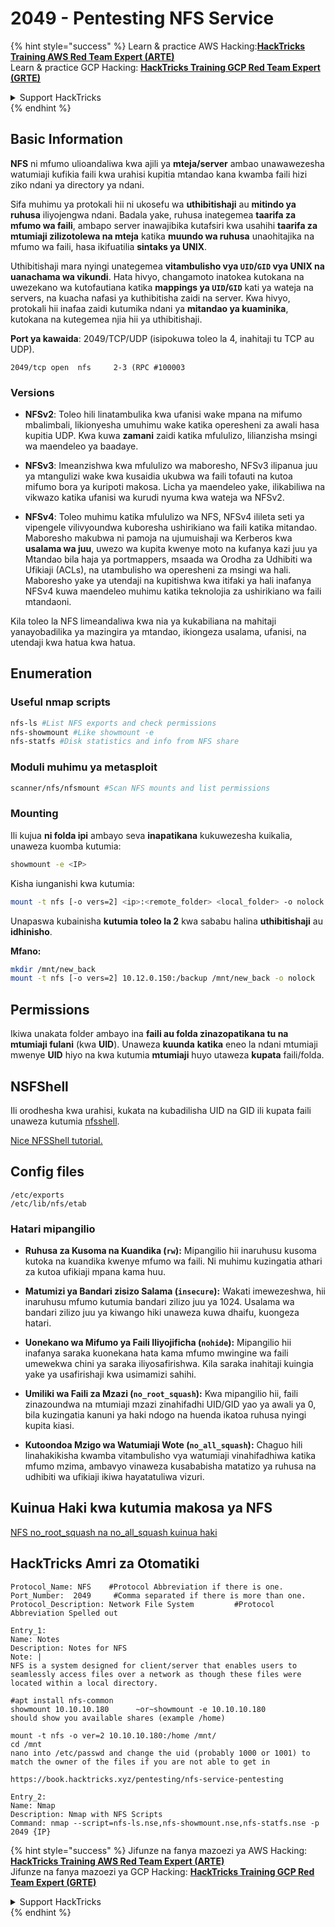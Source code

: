 # 2049 - Pentesting NFS Service

{% hint style="success" %}
Learn & practice AWS Hacking:<img src="/.gitbook/assets/arte.png" alt="" data-size="line">[**HackTricks Training AWS Red Team Expert (ARTE)**](https://training.hacktricks.xyz/courses/arte)<img src="/.gitbook/assets/arte.png" alt="" data-size="line">\
Learn & practice GCP Hacking: <img src="/.gitbook/assets/grte.png" alt="" data-size="line">[**HackTricks Training GCP Red Team Expert (GRTE)**<img src="/.gitbook/assets/grte.png" alt="" data-size="line">](https://training.hacktricks.xyz/courses/grte)

<details>

<summary>Support HackTricks</summary>

* Check the [**subscription plans**](https://github.com/sponsors/carlospolop)!
* **Join the** 💬 [**Discord group**](https://discord.gg/hRep4RUj7f) or the [**telegram group**](https://t.me/peass) or **follow** us on **Twitter** 🐦 [**@hacktricks\_live**](https://twitter.com/hacktricks\_live)**.**
* **Share hacking tricks by submitting PRs to the** [**HackTricks**](https://github.com/carlospolop/hacktricks) and [**HackTricks Cloud**](https://github.com/carlospolop/hacktricks-cloud) github repos.

</details>
{% endhint %}

## **Basic Information**

**NFS** ni mfumo ulioandaliwa kwa ajili ya **mteja/server** ambao unawawezesha watumiaji kufikia faili kwa urahisi kupitia mtandao kana kwamba faili hizi ziko ndani ya directory ya ndani.

Sifa muhimu ya protokali hii ni ukosefu wa **uthibitishaji** au **mitindo ya ruhusa** iliyojengwa ndani. Badala yake, ruhusa inategemea **taarifa za mfumo wa faili**, ambapo server inawajibika kutafsiri kwa usahihi **taarifa za mtumiaji zilizotolewa na mteja** katika **muundo wa ruhusa** unaohitajika na mfumo wa faili, hasa ikifuatilia **sintaks ya UNIX**.

Uthibitishaji mara nyingi unategemea **vitambulisho vya `UID`/`GID` vya UNIX na uanachama wa vikundi**. Hata hivyo, changamoto inatokea kutokana na uwezekano wa kutofautiana katika **mappings ya `UID`/`GID`** kati ya wateja na servers, na kuacha nafasi ya kuthibitisha zaidi na server. Kwa hivyo, protokali hii inafaa zaidi kutumika ndani ya **mitandao ya kuaminika**, kutokana na kutegemea njia hii ya uthibitishaji.

**Port ya kawaida**: 2049/TCP/UDP (isipokuwa toleo la 4, inahitaji tu TCP au UDP).&#x20;
```
2049/tcp open  nfs     2-3 (RPC #100003
```
### Versions

- **NFSv2**: Toleo hili linatambulika kwa ufanisi wake mpana na mifumo mbalimbali, likionyesha umuhimu wake katika operesheni za awali hasa kupitia UDP. Kwa kuwa **zamani** zaidi katika mfululizo, lilianzisha msingi wa maendeleo ya baadaye.

- **NFSv3**: Imeanzishwa kwa mfululizo wa maboresho, NFSv3 ilipanua juu ya mtangulizi wake kwa kusaidia ukubwa wa faili tofauti na kutoa mifumo bora ya kuripoti makosa. Licha ya maendeleo yake, ilikabiliwa na vikwazo katika ufanisi wa kurudi nyuma kwa wateja wa NFSv2.

- **NFSv4**: Toleo muhimu katika mfululizo wa NFS, NFSv4 ilileta seti ya vipengele vilivyoundwa kuboresha ushirikiano wa faili katika mitandao. Maboresho makubwa ni pamoja na ujumuishaji wa Kerberos kwa **usalama wa juu**, uwezo wa kupita kwenye moto na kufanya kazi juu ya Mtandao bila haja ya portmappers, msaada wa Orodha za Udhibiti wa Ufikiaji (ACLs), na utambulisho wa operesheni za msingi wa hali. Maboresho yake ya utendaji na kupitishwa kwa itifaki ya hali inafanya NFSv4 kuwa maendeleo muhimu katika teknolojia za ushirikiano wa faili mtandaoni.

Kila toleo la NFS limeandaliwa kwa nia ya kukabiliana na mahitaji yanayobadilika ya mazingira ya mtandao, ikiongeza usalama, ufanisi, na utendaji kwa hatua kwa hatua.

## Enumeration

### Useful nmap scripts
```bash
nfs-ls #List NFS exports and check permissions
nfs-showmount #Like showmount -e
nfs-statfs #Disk statistics and info from NFS share
```
### Moduli muhimu ya metasploit
```bash
scanner/nfs/nfsmount #Scan NFS mounts and list permissions
```
### Mounting

Ili kujua **ni folda ipi** ambayo seva **inapatikana** kukuwezesha kuikalia, unaweza kuomba kutumia:
```bash
showmount -e <IP>
```
Kisha iunganishi kwa kutumia:
```bash
mount -t nfs [-o vers=2] <ip>:<remote_folder> <local_folder> -o nolock
```
Unapaswa kubainisha **kutumia toleo la 2** kwa sababu halina **uthibitishaji** au **idhinisho**.

**Mfano:**
```bash
mkdir /mnt/new_back
mount -t nfs [-o vers=2] 10.12.0.150:/backup /mnt/new_back -o nolock
```
## Permissions

Ikiwa unakata folder ambayo ina **faili au folda zinazopatikana tu na mtumiaji fulani** (kwa **UID**). Unaweza **kuunda** **katika** eneo la ndani mtumiaji mwenye **UID** hiyo na kwa kutumia **mtumiaji** huyo utaweza **kupata** faili/folda.

## NSFShell

Ili orodhesha kwa urahisi, kukata na kubadilisha UID na GID ili kupata faili unaweza kutumia [nfsshell](https://github.com/NetDirect/nfsshell).

[Nice NFSShell tutorial.](https://www.pentestpartners.com/security-blog/using-nfsshell-to-compromise-older-environments/)

## Config files
```
/etc/exports
/etc/lib/nfs/etab
```
### Hatari mipangilio

- **Ruhusa za Kusoma na Kuandika (`rw`):** Mipangilio hii inaruhusu kusoma kutoka na kuandika kwenye mfumo wa faili. Ni muhimu kuzingatia athari za kutoa ufikiaji mpana kama huu.

- **Matumizi ya Bandari zisizo Salama (`insecure`):** Wakati imewezeshwa, hii inaruhusu mfumo kutumia bandari zilizo juu ya 1024. Usalama wa bandari zilizo juu ya kiwango hiki unaweza kuwa dhaifu, kuongeza hatari.

- **Uonekano wa Mifumo ya Faili Iliyojificha (`nohide`):** Mipangilio hii inafanya saraka kuonekana hata kama mfumo mwingine wa faili umewekwa chini ya saraka iliyosafirishwa. Kila saraka inahitaji kuingia yake ya usafirishaji kwa usimamizi sahihi.

- **Umiliki wa Faili za Mzazi (`no_root_squash`):** Kwa mipangilio hii, faili zinazoundwa na mtumiaji mzazi zinahifadhi UID/GID yao ya awali ya 0, bila kuzingatia kanuni ya haki ndogo na huenda ikatoa ruhusa nyingi kupita kiasi.

- **Kutoondoa Mzigo wa Watumiaji Wote (`no_all_squash`):** Chaguo hili linahakikisha kwamba vitambulisho vya watumiaji vinahifadhiwa katika mfumo mzima, ambavyo vinaweza kusababisha matatizo ya ruhusa na udhibiti wa ufikiaji ikiwa hayatatuliwa vizuri.

## Kuinua Haki kwa kutumia makosa ya NFS

[NFS no\_root\_squash na no\_all\_squash kuinua haki](../linux-hardening/privilege-escalation/nfs-no\_root\_squash-misconfiguration-pe.md)

## HackTricks Amri za Otomatiki
```
Protocol_Name: NFS    #Protocol Abbreviation if there is one.
Port_Number:  2049     #Comma separated if there is more than one.
Protocol_Description: Network File System         #Protocol Abbreviation Spelled out

Entry_1:
Name: Notes
Description: Notes for NFS
Note: |
NFS is a system designed for client/server that enables users to seamlessly access files over a network as though these files were located within a local directory.

#apt install nfs-common
showmount 10.10.10.180      ~or~showmount -e 10.10.10.180
should show you available shares (example /home)

mount -t nfs -o ver=2 10.10.10.180:/home /mnt/
cd /mnt
nano into /etc/passwd and change the uid (probably 1000 or 1001) to match the owner of the files if you are not able to get in

https://book.hacktricks.xyz/pentesting/nfs-service-pentesting

Entry_2:
Name: Nmap
Description: Nmap with NFS Scripts
Command: nmap --script=nfs-ls.nse,nfs-showmount.nse,nfs-statfs.nse -p 2049 {IP}
```
{% hint style="success" %}
Jifunze na fanya mazoezi ya AWS Hacking:<img src="/.gitbook/assets/arte.png" alt="" data-size="line">[**HackTricks Training AWS Red Team Expert (ARTE)**](https://training.hacktricks.xyz/courses/arte)<img src="/.gitbook/assets/arte.png" alt="" data-size="line">\
Jifunze na fanya mazoezi ya GCP Hacking: <img src="/.gitbook/assets/grte.png" alt="" data-size="line">[**HackTricks Training GCP Red Team Expert (GRTE)**<img src="/.gitbook/assets/grte.png" alt="" data-size="line">](https://training.hacktricks.xyz/courses/grte)

<details>

<summary>Support HackTricks</summary>

* Angalia [**mpango wa usajili**](https://github.com/sponsors/carlospolop)!
* **Jiunge na** 💬 [**kikundi cha Discord**](https://discord.gg/hRep4RUj7f) au [**kikundi cha telegram**](https://t.me/peass) au **tufuatilie** kwenye **Twitter** 🐦 [**@hacktricks\_live**](https://twitter.com/hacktricks\_live)**.**
* **Shiriki mbinu za hacking kwa kuwasilisha PRs kwa** [**HackTricks**](https://github.com/carlospolop/hacktricks) na [**HackTricks Cloud**](https://github.com/carlospolop/hacktricks-cloud) repos za github.

</details>
{% endhint %}
